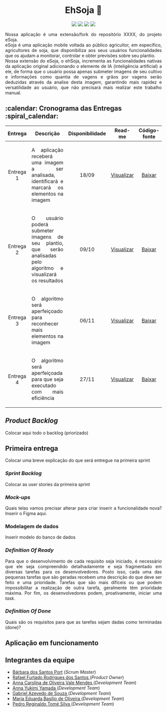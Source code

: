 <h1 align="center">EhSoja 🌱</h1>

<p align="center">
    <img src="https://img.shields.io/badge/Python-007ACC?style=for-the-badge&logo=python&logoColor=white"/>
    <img src="https://img.shields.io/badge/Flask-007ACC?style=for-the-badge&logo=flask&logoColor=white"/>
    <img src="https://img.shields.io/badge/PostgreSQL-007ACC?style=for-the-badge&logo=postgresql&logoColor=white"/>
    <img src="https://img.shields.io/badge/Tensorflow-007ACC?style=for-the-badge&logo=tensorflow&logoColor=white"/>
</p>

<p align="justify">
Nossa aplicação é uma extensão/fork do repositório XXXX, do projeto eSoja.
</br>
eSoja é uma aplicação mobile voltada ao público agricultor, em específico, agricultores de soja, que disponibiliza aos seus usuários funcionalidades que os ajudam a monitorar, controlar e obter previsões sobre seu plantio.
</br>
Nossa extensão do eSoja, o ehSoja, incrementa as funcionalidades nativas da aplicação original adicionando o elemente de IA (inteligência artificial) a ele, de forma que o usuário possa apenas submeter imagens de seu cultivo e informações como quantia de vagens e grãos por vagens serão deduzidas através da analise desta imagem, garantindo mais rapidez e versatilidade ao usuário, que não precisará mais realizar este trabalho manual.
</p>

<h2>:calendar: Cronograma das Entregas :spiral_calendar:</h2>
<table>
    <thead>
        <th width=100px>Entrega</th>
        <th width=450px>Descrição</th>
        <th width=70px>Disponibilidade</th>
        <th width=45px>Read-me</th>
        <th width=65px>Código-fonte</th>
    </thead>
    <tr>
        <td><p align="center">Entrega 1</p></td>
        <td><p align="justify">A aplicação receberá uma imagem a ser analisada, identificará e marcará os elementos na imagem</p></td>
        <td><p align="center">18/09</p></td>
        <td><p align="center"><a href="#">Visualizar</a></p></td>
        <td><p align="center"><a href="#">Baixar</a></p></td>
    </tr>
    <tr>
        <td><p align="center">Entrega 2</p></td>
        <td><p align="justify">O usuário poderá submeter imagens de seu plantio, que serão analisadas pelo algoritmo e visualizará os resultados</p></td>
        <td><p align="center">09/10</p></td>
        <td><p align="center"><a href="#">Visualizar</a></p></td>
        <td><p align="center"><a href="#">Baixar</a></p></td>
    </tr>
    <tr>
        <td><p align="center">Entrega 3</p></td>
        <td><p align="justify">O algoritmo será aperfeiçoado para reconhecer mais elementos na imagem</p></td>
        <td><p align="center">06/11</p></td>
        <td><p align="center"><a href="#">Visualizar</a></p></td>
        <td><p align="center"><a href="#">Baixar</a></p></td>
    </tr>
    <tr>
        <td><p align="center">Entrega 4</p></td>
        <td><p align="justify">O algoritmo será aperfeiçoada para que seja executado com mais eficiência</p></td>
        <td><p align="center">27/11</p></td>
        <td><p align="center"><a href="#">Visualizar</a></p></td>
        <td><p align="center"><a href="#">Baixar</a></p></td>
    </tr>
</table>

<h2><i>Product Backlog</i></h2>
<p align="justify">Colocar aqui todo o backlog (priorizado)</p>


<h2>Primeira entrega</h2>
<p align="justify">Colocar uma breve explicação do que será entregue na primeira sprint</p>

<h3><i>Sprint Backlog</i></h3>
<p align="justify">Colocar as user stories da primeira sprint</p>

<h3><i>Mock-ups</i></h3>
<p align="justify">Quais telas vamos precisar alterar para criar inserir a funcionalidade nova? Inserir o Figma aqui.</p>

<h3>Modelagem de dados</h3>
<p align="justify">Inserir modelo do banco de dados</p>

<h3><i>Definition Of Ready</i></h3>
<p align="justify">Para que o desenvolvimento de cada requisito seja iniciado, é necessário que ele seja compreendido detalhadamente e seja fragmentado em diversas tarefas para os desenvolvedores. Posto isso, cada uma das pequenas tarefas que são geradas recebem uma descrição do que deve ser feito e uma prioridade. Tarefas que são mais difíceis ou que podem impossibilitar a realização de outra tarefa, geralmente têm prioridade máxima. Por fim, os desenvolvedores podem, proativamente, iniciar uma <i>task</i>.</p>

<h3><i>Definition Of Done</i></h3>
<p align="justify">Quais são os requisitos para que as tarefas sejam dadas como terminadas (done)?</p>

  
## Aplicação em funcionamento


## Integrantes da equipe
<ul>
    <li><a href="https://www.linkedin.com/in/b%C3%A1rbara-port-402158198/">Bárbara dos Santos Port</a> (<i>Scrum Master</i>)</li>
    <li><a href="https://www.linkedin.com/in/rafael-furtado-613a9712a/">Rafael Furtado Rodrigues dos Santos </a>(<i>Product Owner</i>)</li>
        <li><a href="https://www.linkedin.com/in/anna-carolina-de-oliveira-vale-mendes-372411b3">Anna Carolina de Oliveira Vale Mendes </a>(<i>Development Team</i>)</li>
    <li><a href="https://www.linkedin.com/in/anna-yukimi-yamada-6ba23b149/">Anna Yukimi Yamada </a>(<i>Development Team</i>)</li>
    <li><a href="https://www.linkedin.com/in/gabrielsouzati/">Gabriel Azevedo de Souza </a>(<i>Development Team</i>)</li>
    <li><a href="https://www.linkedin.com/in/mariaeduarda-oliveira/">Maria Eduarda Basílio de Oliveira </a>(<i>Development Team</i>)</li>
    <li><a href="https://www.linkedin.com/in/pedro-silva-18720b236/">Pedro Reginaldo Tomé Silva </a>(<i>Development Team</i>)</li>
</ul>
